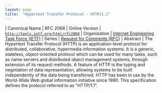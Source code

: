 ```yaml
---
layout: page
title:  "Hypertext Transfer Protocol - HTTP/1.1"
---
```


| Canonical Name | RFC 2068
| Online Version | [`http://tools.ietf.org/html/rfc2068`](http://tools.ietf.org/html/rfc2068)
| Organization | [Internet Engineering Task Force (IETF)](..)
| Series | [Request for Comments (RFC)](..)
| Abstract | The Hypertext Transfer Protocol (HTTP) is an application-level protocol for distributed, collaborative, hypermedia information systems. It is a generic, stateless, object-oriented protocol which can be used for many tasks, such as name servers and distributed object management systems, through extension of its request methods. A feature of HTTP is the typing and negotiation of data representation, allowing systems to be built independently of the data being transferred. HTTP has been in use by the World-Wide Web global information initiative since 1990. This specification defines the protocol referred to as "HTTP/1.1".